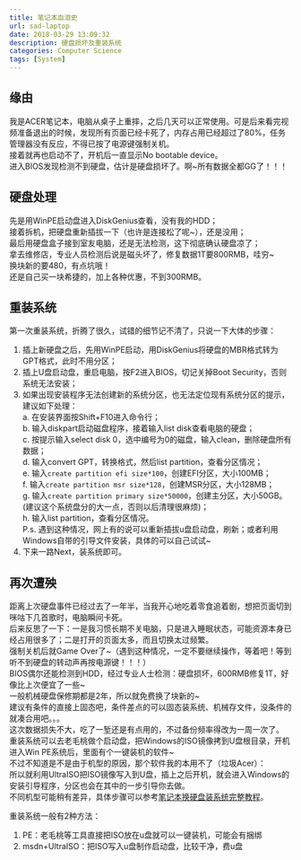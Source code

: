 ```yaml
---
title: 笔记本血泪史
url: sad-laptop
date: 2018-03-29 13:09:32
description: 硬盘损坏及重装系统
categories: Computer Science
tags: [System]
---
```


## 缘由
我是ACER笔记本，电脑从桌子上重摔，之后几天可以正常使用。可是后来看完视频准备退出的时候，发现所有页面已经卡死了，内存占用已经超过了80%，任务管理器没有反应，不得已按了电源键强制关机。  
接着就再也启动不了，开机后一直显示No bootable device。  
进入BIOS发现检测不到硬盘，估计是硬盘损坏了。啊~所有数据全都GG了！！！

## 硬盘处理
先是用WinPE启动盘进入DiskGenius查看，没有我的HDD；  
接着拆机，把硬盘重新插拔一下（也许是连接松了呢~），还是没用；  
最后用硬盘盒子接到室友电脑，还是无法检测，这下彻底确认硬盘凉了；  
拿去维修店，专业人员检测后说是磁头坏了，修复数据1T要800RMB，哇穷~  
换块新的要480，有点坑哦！  
还是自己买一块希捷的，加上各种优惠，不到300RMB。

## 重装系统
第一次重装系统，折腾了很久，试错的细节记不清了，只说一下大体的步骤：

1. 插上新硬盘之后，先用WinPE启动，用DiskGenius将硬盘的MBR格式转为GPT格式，此时不用分区；
2. 插上U盘启动盘，重启电脑，按F2进入BIOS，切记关掉Boot Security，否则系统无法安装；
3. 如果出现安装程序无法创建新的系统分区，也无法定位现有系统分区的提示，建议如下处理：  
a. 在安装界面按Shift+F10进入命令行；  
b. 输入diskpart启动磁盘程序，接着输入list disk查看电脑的硬盘；  
c. 按提示输入select disk 0，选中编号为0的磁盘，输入clean，删除硬盘所有数据；  
d. 输入convert GPT，转换格式，然后list partition，查看分区情况；  
e. 输入`create partition efi size*100`，创建EFI分区，大小100MB；  
f. 输入`create partition msr size*128`，创建MSR分区，大小128MB；  
g. 输入`create partition primary size*50000`，创建主分区，大小50GB。(建议这个系统盘分的大一点，否则以后清理很麻烦)；  
h. 输入list partition，查看分区情况。  
P.s. 遇到这种情况，网上有的说可以重新插拔u盘启动盘，刷新；或者利用Windows自带的引导文件安装，具体的可以自己试试~
4. 下来一路Next，装系统即可。

## 再次遭殃
距离上次硬盘事件已经过去了一年半，当我开心地吃着零食追着剧，想把页面切到咪咕下几首歌时，电脑瞬间卡死。  
后来反思了一下：一是我习惯长期不关电脑，只是进入睡眠状态，可能资源本身已经占用很多了；二是打开的页面太多，而且切换太过频繁。  
强制关机后就Game Over了~（遇到这种情况，一定不要继续操作，等着吧！等到听不到硬盘的转动声再按电源键！！！）  
BIOS偶尔还能检测到HDD，经过专业人士检测：硬盘损坏，600RMB修复1T，好像比上次便宜了一些~  
一般机械硬盘保修期都是2年，所以就免费换了块新的~  
建议有条件的直接上固态吧，条件差点的可以固态装系统、机械存文件，没条件的就凑合用吧。。。  
这次数据损失不大，吃了一堑还是有点用的，不过备份频率得改为一周一次了。  
重装系统可以去老毛桃做个启动盘，把Windows的ISO镜像拷到U盘根目录，开机进入Win PE系统后，里面有个一键装机的软件~  
不过不知道是不是由于机型的原因，那个软件我的本用不了（垃圾Acer）：  
所以就利用UltraISO把ISO镜像写入到U盘，插上之后开机，就会进入Windows的安装引导程序，分区也会在其中的一步引导你去做。  
不同机型可能稍有差异，具体步骤可以参考[笔记本换硬盘装系统完整教程](https://blog.csdn.net/weixin_43175701/article/details/84349445)。

重装系统一般有2种方法：

 1. PE：老毛桃等工具直接把ISO放在u盘就可以一键装机，可能会有捆绑
 2. msdn+UltraISO：把ISO写入u盘制作启动盘，比较干净，费u盘